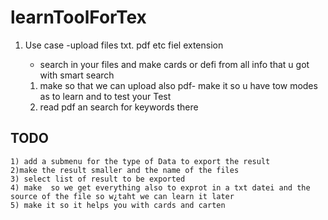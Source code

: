 # learnToolForTex

1) Use case 
    -upload files txt. pdf etc fiel extension 
    - search in your files and make cards or defi from all info that u got with smart search
    
     1) make so that we can upload also pdf- make it so u have tow modes as  to learn and to test your Test 
      2) read pdf an search for keywords there 
      
## TODO
    1) add a submenu for the type of Data to export the result 
    2)make the result smaller and the name of the files 
    3) select list of result to be exported 
    4) make  so we get everything also to exprot in a txt datei and the source of the file so w¿taht we can learn it later 
    5) make it so it helps you with cards and carten

